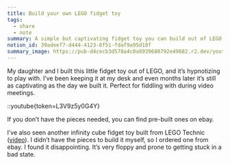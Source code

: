 ```yaml
---
title: Build your own LEGO fidget toy
tags:
  - share
  - note
summary: A simple but captivating fidget toy you can build out of LEGO
notion_id: 39adeef7-d444-4123-8f51-fdaf9a95d18f
summary_image: https://pub-d4cecb3d578a4c0a8939680792e49682.r2.dev/youtube/L3V9z5y0G4Y.jpg
---
```

My daughter and I built this little fidget toy out of LEGO, and it’s hypnotizing to play with. I’ve been keeping it at my desk and even months later it’s still as captivating as the day we built it. Perfect for fiddling with during video meetings.

::youtube{token=L3V9z5y0G4Y}

If you don’t have the pieces needed, you can find pre-built ones on ebay.

I’ve also seen another infinity cube fidget toy built from LEGO Technic ([video](https://www.youtube.com/watch?v=DbPBwtX-BaE)). I didn’t have the pieces to build it myself, so I ordered one from ebay. I found it disappointing. It’s very floppy and prone to getting stuck in a bad state.
